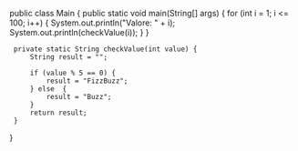 public class Main {
public static void main(String[] args) {
for (int i = 1; i <= 100; i++) {
System.out.println("Valore: " + i);
System.out.println(checkValue(i));
}
}

     private static String checkValue(int value) {
         String result = "";
 
         if (value % 5 == 0) {
             result = "FizzBuzz";
         } else  {
             result = "Buzz";
         }
         return result;
     }

}